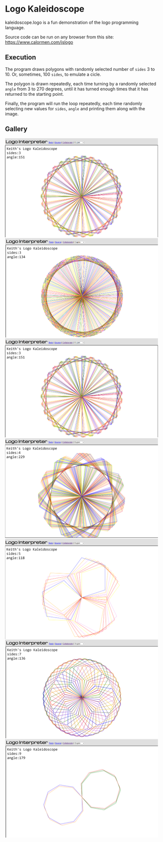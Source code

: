 # Logo Kaleidoscope
kaleidoscope.logo is a fun demonstration of the logo programming language.

Source code can be run on any browser from this site: https://www.calormen.com/jslogo

## Execution  
The program draws polygons with randomly selected number of `sides` 3 to 10. Or, sometimes, 100 `sides`, to emulate a cicle.  

The polygon is drawn repeatedly, each time turning by a randomly selected `angle` from 3 to 270 degrees, until it has turned enough times that it has returned to the starting point.  

Finally, the program will run the loop repeatedly, each time randomly selecting new values for `sides`, `angle` and printing them along with the image.

## Gallery
![example_1](https://github.com/kdelaney-owneriq/public/blob/master/logo/images/Logo_kaledoscope_100_137.png?raw=true)
![example_2](https://github.com/kdelaney-owneriq/public/blob/master/logo/images/Logo_kaledoscope_3_134.png?raw=true)
![example_3](https://github.com/kdelaney-owneriq/public/blob/master/logo/images/Logo_kaledoscope_3_151.png?raw=true)
![example_4](https://github.com/kdelaney-owneriq/public/blob/master/logo/images/Logo_kaledoscope_4_229.png?raw=true)
![example_5](https://github.com/kdelaney-owneriq/public/blob/master/logo/images/Logo_kaledoscope_5_118.png?raw=true)
![example_6](https://github.com/kdelaney-owneriq/public/blob/master/logo/images/Logo_kaledoscope_7_136.png?raw=true)
![example_7](https://github.com/kdelaney-owneriq/public/blob/master/logo/images/Logo_kaledoscope_9_179.png?raw=true)
